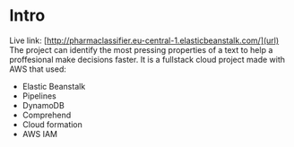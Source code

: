 # Intro
Live link: [http://pharmaclassifier.eu-central-1.elasticbeanstalk.com/](url)
The project can identify the most pressing properties of a text to help a proffesional make decisions faster.
It is a fullstack cloud project made with AWS that used:
- Elastic Beanstalk
- Pipelines
- DynamoDB
- Comprehend
- Cloud formation
- AWS IAM
